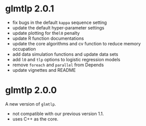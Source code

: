 # glmtlp 2.0.1
- fix bugs in the default `kappa` sequence setting
- update the default hyper-parameter settings
- update plotting for the`l0` penalty
- update R function documentations
- update the core algorithms and cv function to reduce memory occupation
- add data simulation functions and update data sets
- add `l0` and `tlp` options to logistic regression models
- remove `foreach` and `parallel` from Depends
- update vignettes and README

# glmtlp 2.0.0
A new version of `glmtlp`. 
- not compatible with our previous version 1.1.  
- uses C++ as the core.